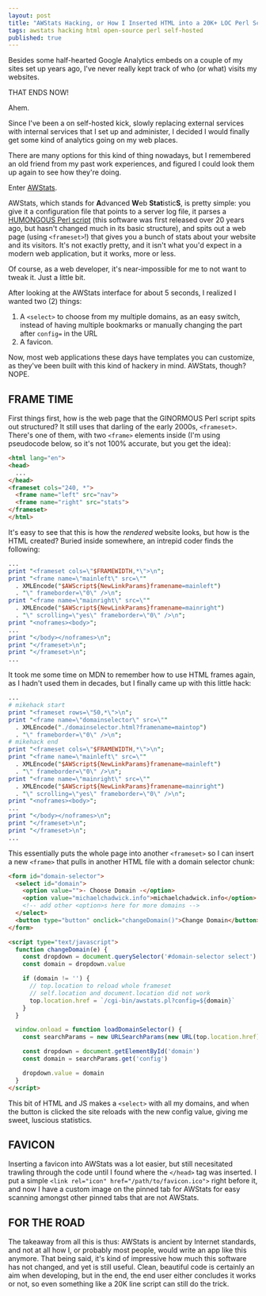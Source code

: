 ```yaml
---
layout: post
title: "AWStats Hacking, or How I Inserted HTML into a 20K+ LOC Perl Script"
tags: awstats hacking html open-source perl self-hosted
published: true
---
```


Besides some half-hearted Google Analytics embeds on a couple of my sites set up years ago, I've never really kept track of who (or what) visits my websites.

THAT ENDS NOW!

Ahem.

<!--more-->

Since I've been a on self-hosted kick, slowly replacing external services with internal services that I set up and administer, I decided I would finally get some kind of analytics going on my web places.

There are many options for this kind of thing nowadays, but I remembered an old friend from my past work experiences, and figured I could look them up again to see how they're doing.

Enter [AWStats](http://www.awstats.org).

AWStats, which stands for <strong>A</strong>dvanced <strong>W</strong>eb <strong>Stat</strong>istic<strong>S</strong>, is pretty simple: you give it a configuration file that points to a server log file, it parses a [HUMONGOUS Perl script](https://github.com/eldy/AWStats/blob/develop/wwwroot/cgi-bin/awstats.pl) (this software was first released over 20 years ago, but hasn't changed much in its basic structure), and spits out a web page (using `<frameset>`!) that gives you a bunch of stats about your website and its visitors. It's not exactly pretty, and it isn't what you'd expect in a modern web application, but it works, more or less.

Of course, as a web developer, it's near-impossible for me to not want to tweak it. Just a little bit.

After looking at the AWStats interface for about 5 seconds, I realized I wanted two (2) things:

1. A `<select>` to choose from my multiple domains, as an easy switch, instead of having multiple bookmarks or manually changing the part after `config=` in the URL
2. A favicon.

Now, most web applications these days have templates you can customize, as they've been built with this kind of hackery in mind. AWStats, though? NOPE.

## FRAME TIME

First things first, how is the web page that the GINORMOUS Perl script spits out structured? It still uses that darling of the early 2000s, `<frameset>`. There's one of them, with two `<frame>` elements inside (I'm using pseudocode below, so it's not 100% accurate, but you get the idea):

```html
<html lang="en">
<head>
  ...
</head>
<frameset cols="240, *">
  <frame name="left" src="nav">
  <frame name="right" src="stats">
</frameset>
</html>
```

It's easy to see that this is how the _rendered_ website looks, but how is the HTML created? Buried inside somewhere, an intrepid coder finds the following:

```perl
...
print "<frameset cols=\"$FRAMEWIDTH,*\">\n";
print "<frame name=\"mainleft\" src=\""
  . XMLEncode("$AWScript${NewLinkParams}framename=mainleft")
  . "\" frameborder=\"0\" />\n";
print "<frame name=\"mainright\" src=\""
  . XMLEncode("$AWScript${NewLinkParams}framename=mainright")
  . "\" scrolling=\"yes\" frameborder=\"0\" />\n";
print "<noframes><body>";
...
print "</body></noframes>\n";
print "</frameset>\n";
print "</frameset>\n";
...
```

It took me some time on MDN to remember how to use HTML frames again, as I hadn't used them in decades, but I finally came up with this little hack:

```perl
...
# mikehack start
print "<frameset rows=\"50,*\">\n";
print "<frame name=\"domainselector\" src=\""
  . XMLEncode("./domainselector.html?framename=maintop")
  . "\" frameborder=\"0\" />\n";
# mikehack end
print "<frameset cols=\"$FRAMEWIDTH,*\">\n";
print "<frame name=\"mainleft\" src=\""
  . XMLEncode("$AWScript${NewLinkParams}framename=mainleft")
  . "\" frameborder=\"0\" />\n";
print "<frame name=\"mainright\" src=\""
  . XMLEncode("$AWScript${NewLinkParams}framename=mainright")
  . "\" scrolling=\"yes\" frameborder=\"0\" />\n";
print "<noframes><body>";
...
print "</body></noframes>\n";
print "</frameset>\n";
print "</frameset>\n";
...

```

This essentially puts the whole page into another `<frameset>` so I can insert a new `<frame>` that pulls in another HTML file with a domain selector chunk:

```html
<form id="domain-selector">
  <select id="domain">
    <option value="">- Choose Domain -</option>
    <option value="michaelchadwick.info">michaelchadwick.info</option>
    <!-- add other <option>s here for more domains -->
  </select>
  <button type="button" onclick="changeDomain()">Change Domain</button>
</form>

<script type="text/javascript">
  function changeDomain(e) {
    const dropdown = document.querySelector('#domain-selector select')
    const domain = dropdown.value

    if (domain != '') {
      // top.location to reload whole frameset
      // self.location and document.location did not work
      top.location.href = `/cgi-bin/awstats.pl?config=${domain}`
    }
  }

  window.onload = function loadDomainSelector() {
    const searchParams = new URLSearchParams(new URL(top.location.href).search)

    const dropdown = document.getElementById('domain')
    const domain = searchParams.get('config')

    dropdown.value = domain
  }
</script>
```

This bit of HTML and JS makes a `<select>` with all my domains, and when the button is clicked the site reloads with the new config value, giving me sweet, luscious statistics.

## FAVICON

Inserting a favicon into AWStats was a lot easier, but still necesitated trawling through the code until I found where the `</head>` tag was inserted. I put a simple `<link rel="icon" href="/path/to/favicon.ico">` right before it, and now I have a custom image on the pinned tab for AWStats for easy scanning amongst other pinned tabs that are not AWStats.

## FOR THE ROAD

The takeaway from all this is thus: AWStats is ancient by Internet standards, and not at all how I, or probably most people, would write an app like this anymore. That being said, it's kind of impressive how much this software has not changed, and yet is still useful. Clean, beautiful code is certainly an aim when developing, but in the end, the end user either concludes it works or not, so even something like a 20K line script can still do the trick.
